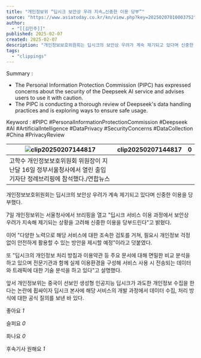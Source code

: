 ```yaml
---
title: "개인정보위 “딥시크 보안상 우려 지속…신중한 이용 당부”"
source: "https://www.asiatoday.co.kr/kn/view.php?key=20250207010003752"
author:
  - "[[김민주]]"
published: 2025-02-07
created: 2025-02-07
description: "개인정보보호위원회는 딥시크의 보안상 우려가 계속 제기되고 있다며 신중한 이용을 당부했다.7일 개인정보위는 서울청사에서 브리핑을 열고 “딥시크 서비스 이용 과정에서 보안상 우려가 지속해 제기되는 상황을 고려해 신중한 이용을 당부드린다”고 밝혔다.이어 “다양한 노력으로.."
tags:
  - "clippings"
---
```

Summary : 
- The Personal Information Protection Commission (PIPC) has expressed concerns about the security of the Deepseek AI service and advises users to use it with caution.
- The PIPC is conducting a thorough review of Deepseek's data handling practices and is exploring ways to ensure safe usage.

Keyword : 
#PIPC #PersonalInformationProtectionCommission #Deepseek #AI #ArtificialIntelligence #DataPrivacy #SecurityConcerns #DataCollection #China #PrivacyReview

| ![clip20250207144817](https://img.asiatoday.co.kr/file/2025y/02m/07d/2025020701000616800037521.jpg) | clip20250207144817 | 0 |
| --- | --- | --- |
| 고학수 개인정보보호위원회 위원장이 지난달 16일 정부서울청사에서 열린 출입기자단 정례브리핑에 참석했다./연합뉴스 |

개인정보보호위원회는 딥시크의 보안상 우려가 계속 제기되고 있다며 신중한 이용을 당부했다.

7일 개인정보위는 서울청사에서 브리핑을 열고 "딥시크 서비스 이용 과정에서 보안상 우려가 지속해 제기되는 상황을 고려해 신중한 이용을 당부드린다"고 밝혔다.

이어 "다양한 노력으로 해당 서비스에 대한 조속한 검토를 거쳐, 필요시 개인정보 걱정 없이 안전하게 활용할 수 있는 방안을 제시할 예정"이라고 덧붙였다.

또 "딥시크의 개인정보 처리 방침과 이용약관 등 주요 문서에 대해 면밀한 비교 분석을 하고 있으며 전문기관과 함께 실제 이용환경을 구성해 서비스 사용 시 전송되는 데이터와 트래픽에 대한 기술 분석을 하고 있다"고 설명했다.

앞서 개인정보위는 중국이 선보인 생성형 인공지능 딥시크가 과도한 개인정보 수집을 한다는 논란에 휩싸이자 딥시크 본사에 해당 서비스의 개발 과정에서 데이터 수집, 처리 방식에 대한 공식 질의를 보낸 바 있다.

좋아요 *1*

슬퍼요 *0*

화나요 *0*

후속기사 원해요 *1*